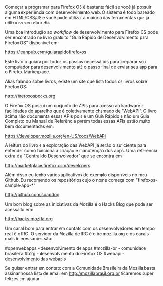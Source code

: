 Começar a programar para Firefox OS é bastante fácil se você já possuir alguma experiência com desenvolvimento web. O sistema é todo baseado em HTML/CSS/JS e você pode utilizar a maioria das ferramentas que já utiliza no seu dia à dia.

Uma boa introdução ao *workflow* de desenvolvimento para Firefox OS pode ser encontrado no livro gratuito "Guia Rápido de Desenvolvimento para Firefox OS" disponível em:

  https://leanpub.com/guiarapidofirefoxos

Este livro o guiará por todos os passos necessários para preparar seu computador para desenvolvimento até o passo final de enviar seu app para o Firefox Marketplace.

Alias falando sobre livros, existe um site que lista todos os livros sobre Firefox OS:

  http://firefoxosbooks.org

O Firefox OS possui um conjunto de APIs para acesso ao hardware e facilidades do aparelho que é coletivamente chamado de "WebAPI". O livro acima não documenta essas APIs pois é um Guia Rápido e não um Guia Completo ou Manual de Referência porém todas essas APIs estão muito bem documentadas em:

  https://developer.mozilla.org/en-US/docs/WebAPI

A leitura do livro e a exploração das WebAPI já serão o suficiente para entender como funciona a criação e manutenção dos apps. Uma referência extra é a "Central do Desenvolvedor" que se encontra em:

  http://marketplace.firefox.com/developers

Além disso eu tenho vários aplicativos de exemplo disponíveis no meu Github. Eu recomendo os repositórios cujo o nome começa com "firefoxos-sample-app-*"

  http://github.com/soapdog

Um bom blog sobre as iniciativas da Mozilla é o Hacks Blog que pode ser acessado em:

  http://hacks.mozilla.org

Um canal bom para entrar em contato com os desenvolvedores em tempo real é o IRC. O servidor da Mozilla de IRC é o irc.mozilla.org e os canais mais interessantes são:

  #openwebapps      - desenvolvimento de apps
  #mozilla-br     - comunidade brasileira
  #b2g               - desenvolvimento do Firefox OS
  #webapi          - desenvolvimento das webapis

Se quiser entrar em contato com a Comunidade Brasileira da Mozilla basta assinar nossa lista de email em http://mozillabrasil.org.br ficaremos super felizes em ajudar.
